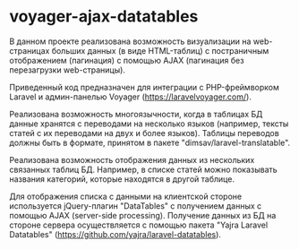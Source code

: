# voyager-ajax-datatables
В данном проекте реализована возможность визуализации на web-страницах больших данных (в виде HTML-таблиц) с постраничным отображением (пагинация) с помощью AJAX (пагинация без перезагрузки web-страницы).

Приведенный код предназначен для интеграции с PHP-фреймворком Laravel и админ-панелью Voyager (https://laravelvoyager.com/).

Реализована возможность многоязычности, когда в таблицах БД данные хранятся с переводами на несколько языков (например, тексты статей с их переводами на двух и более языков). Таблицы переводов должны быть в формате, принятом в пакете "dimsav/laravel-translatable".

Реализована возможность отображения данных из нескольких связанных таблиц БД. Например, в списке статей можно показывать названия категорий, которые находятся в другой таблице.

Для отображения списка с данными на клиентской стороне используется jQuery-плагин "DataTables" с получением данных с помощью AJAX (server-side processing). Получение данных из БД на стороне сервера осуществляется с помощью пакета "Yajra Laravel Datatables" (https://github.com/yajra/laravel-datatables).
